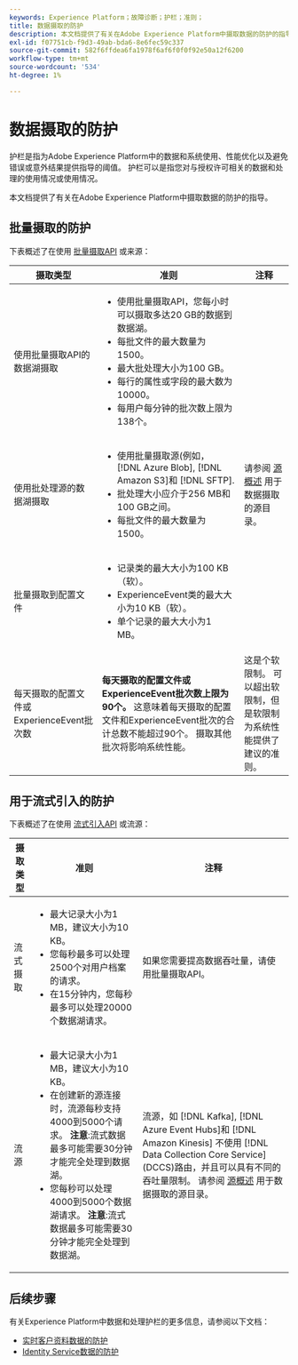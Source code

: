```yaml
---
keywords: Experience Platform；故障诊断；护栏；准则；
title: 数据摄取的防护
description: 本文档提供了有关在Adobe Experience Platform中摄取数据的防护的指导
exl-id: f07751cb-f9d3-49ab-bda6-8e6fec59c337
source-git-commit: 582f6ffdea6fa1978f6af6f0f0f92e50a12f6200
workflow-type: tm+mt
source-wordcount: '534'
ht-degree: 1%

---
```


# 数据摄取的防护

护栏是指为Adobe Experience Platform中的数据和系统使用、性能优化以及避免错误或意外结果提供指导的阈值。 护栏可以是指您对与授权许可相关的数据和处理的使用情况或使用情况。

本文档提供了有关在Adobe Experience Platform中摄取数据的防护的指导。

## 批量摄取的防护

下表概述了在使用 [批量摄取API](./batch-ingestion/overview.md) 或来源：

| 摄取类型 | 准则 | 注释 |
| --- | --- | --- |
| 使用批量摄取API的数据湖摄取 | <ul><li>使用批量摄取API，您每小时可以摄取多达20 GB的数据到数据湖。</li><li>每批文件的最大数量为1500。</li><li>最大批处理大小为100 GB。</li><li>每行的属性或字段的最大数为10000。</li><li>每用户每分钟的批次数上限为138个。</li></ul> |
| 使用批处理源的数据湖摄取 | <ul><li>使用批量摄取源(例如， [!DNL Azure Blob], [!DNL Amazon S3]和 [!DNL SFTP].</li><li>批处理大小应介于256 MB和100 GB之间。</li><li>每批文件的最大数量为1500。</li></ul> | 请参阅 [源概述](../sources/home.md) 用于数据摄取的源目录。 |
| 批量摄取到配置文件 | <ul><li>记录类的最大大小为100 KB（软）。</li><li>ExperienceEvent类的最大大小为10 KB（软）。</li><li>单个记录的最大大小为1 MB。</li></ul> |
| 每天摄取的配置文件或ExperienceEvent批次数 | **每天摄取的配置文件或ExperienceEvent批次数上限为90个。** 这意味着每天摄取的配置文件和ExperienceEvent批次的合计总数不能超过90个。 摄取其他批次将影响系统性能。 | 这是个软限制。 可以超出软限制，但是软限制为系统性能提供了建议的准则。 |

## 用于流式引入的防护

下表概述了在使用 [流式引入API](./streaming-ingestion/overview.md) 或流源：

| 摄取类型 | 准则 | 注释 |
| --- | --- | --- |
| 流式摄取 | <ul><li>最大记录大小为1 MB，建议大小为10 KB。</li><li>您每秒最多可以处理2500个对用户档案的请求。</li><li>在15分钟内，您每秒最多可以处理20000个数据湖请求。</li></ul> | 如果您需要提高数据吞吐量，请使用批量摄取API。 |
| 流源 | <ul><li>最大记录大小为1 MB，建议大小为10 KB。</li><li>在创建新的源连接时，流源每秒支持4000到5000个请求。 **注意**:流式数据最多可能需要30分钟才能完全处理到数据湖。</li><li>您每秒可以处理4000到5000个数据湖请求。 **注意**:流式数据最多可能需要30分钟才能完全处理到数据湖。</li></ul> | 流源，如 [!DNL Kafka], [!DNL Azure Event Hubs]和 [!DNL Amazon Kinesis] 不使用 [!DNL Data Collection Core Service] (DCCS)路由，并且可以具有不同的吞吐量限制。 请参阅 [源概述](../sources/home.md) 用于数据摄取的源目录。 |

## 后续步骤

有关Experience Platform中数据和处理护栏的更多信息，请参阅以下文档：

* [实时客户资料数据的防护](../profile/guardrails.md)
* [Identity Service数据的防护](../identity-service/guardrails.md)
